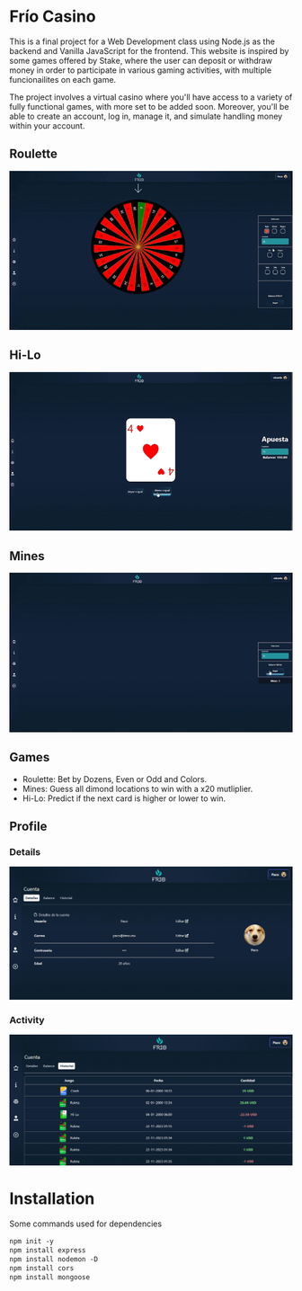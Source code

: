 # Frío Casino

This is a final project for a Web Development class using Node.js as the backend and Vanilla JavaScript for the frontend. This website is inspired by some games offered by Stake, where the user can deposit or withdraw money
in order to participate in various gaming activities, with multiple funcionailites on each game.

The project involves a virtual casino where you'll have access to a variety of fully functional games, with more set to be added soon. Moreover, you'll be able to create an account, log in, manage it, and simulate handling money within your account.

## Roulette
![Alt text](images/roulette.gif?raw=true "Roulette")

## Hi-Lo
![Alt text](images/hi-lo.gif?raw=true "Hi-Lo")

## Mines
![Alt text](images/mines.gif?raw=true "Mines")

## Games
- Roulette: Bet by Dozens, Even or Odd and Colors.
- Mines: Guess all dimond locations to win with a x20 mutliplier.
- Hi-Lo: Predict if the next card is higher or lower to win.

## Profile 
### Details
![Alt text](images/details.PNG?raw=true "Details")

### Activity
![Alt text](images/activity.PNG?raw=true "History")

# Installation
Some commands used for dependencies 
```
npm init -y
npm install express
npm install nodemon -D
npm install cors
npm install mongoose
```
